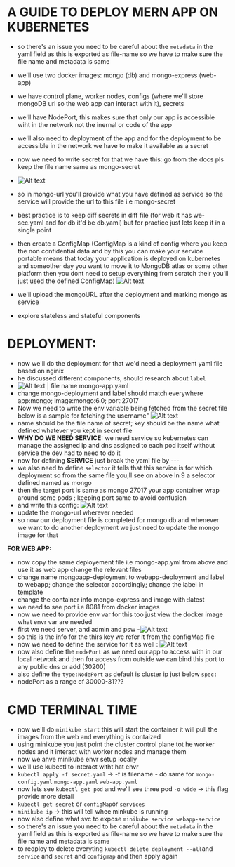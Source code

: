 # A GUIDE TO DEPLOY MERN APP ON KUBERNETES

- so there's an issue you need to be careful about the `metadata` in the yaml field as this is exported as file-name so we have to make sure the file name and metadata is same

- we'll use two docker images: mongo (db) and mongo-express (web-app)
- we have control plane, worker nodes, configs (where we'll store mongoDB url so the web app can interact with it), secrets
- we'll have NodePort, this makes sure that only our app is accessible wiht in the network not the inernal or code of the app
- we'll also need to deployment of the app and for the deployment to be accessible in the network we have to make it available as a secret 
- now we need to write secret for that we have this: go from the docs pls keep the file name same as mongo-secret
- ![Alt text](image.png)
- so in mongo-url you'll provide what you have defined as service so the service will provide the url to this file i.e mongo-secret
- best practice is to keep diff secrets in diff file (for web it has we-sec.yaml and for db it'd be db.yaml) but for practice just lets keep it in a single point
- then create a ConfigMap (ConfigMap is a kind of config where you keep the non confidential data and by this you can make your service portable means that today your application is deployed on kubernetes and someother day you want to move it to MongoDB atlas or some other platform then you dont need to setup everything from scratch their you'll just used the defined ConfigMap)
![Alt text](image-1.png)
- we'll upload the mongoURL after the deployment and marking mongo as service
- explore stateless and stateful components


# DEPLOYMENT:
- now we'll do the deployment for that we'd need a deployment yaml file based on nginix
- he discussed different components, should research about `label` 
- ![Alt text](image-2.png) | file name mongo-app.yaml
- change mongo-deployment and label should match everywhere app:mongo; image:mongo:6.0; port:27017
- Now we need to write the env variable being fetched from the secret file below is a sample for fetching the username"
![Alt text](image-3.png)
- name should be the file name of secret; key should be the name what defined whatever you kept in secret file
- **WHY DO WE NEED SERVICE:** we need service so kubernetes can manage the assigned ip and dns assigned to each pod itself without service the dev had to need to do it  
- now for defining **SERVICE** just break the yaml file by ---
- we also need to define `selector` it tells that this service is for which deployment so from the same file you;ll see on above ln 9 a selector defined named as mongo
- then the target port is same as mongo 27017 your app container wrap around some pods ; keeping port same to avoid confusion
- and write this config: ![Alt text](image-5.png)
- update the mongo-url wherever needed
- so now our deployment file is completed for mongo db and whenever we want to do another deployment we just need to update the mongo image for that

**FOR WEB APP:**
- now copy the same deployement file i.e mongo-app.yml from above and use it as web app change the relevant files
- change name mongoapp-deployment to webapp-deployment and label to webapp; change the selector accordingly; change the label in template
- change the container info mongo-express and image with :latest
- we need to see port i.e 8081 from docker images
- now we need to provide env var for this too just view the docker image what envr var are needed 
- first we need server, and admin and psw
-![Alt text](image-6.png)
- so this is the info for the thirs key we refer it from the configMap file 
- now we need to define the service for it as well :
![Alt text](image-7.png)
- now also define the `nodePort` as we need our app to access with in our local network and then for access from outside we can bind this port to any public dns or add (30200)
- also define the `type:NodePort` as default is cluster ip just below `spec:`
- nodePort as a range of 30000-31???

# CMD TERMINAL TIME
- now we'll do `minikube start` this will start the container it will pull the images from the web and everything is contaized
- using minikube you just point the cluster control plane tot he worker nodes and it interact with worker nodes and manage them 
- now we ahve minikube envr setup locally
- we'll use kubectl to interact witht hat envr
- `kubectl apply -f secret.yaml` -> -f is filename - do same for `mongo-config.yaml` `mongo-app.yaml` `web-app.yaml`
-  now lets see `kubectl get pod` and we'll see three pod `-o wide` -> this flag provide more detail
- `kubectl get secret` or `configMap`or `services`
- `minikube ip` -> this will tell whee minkube is running
- now also define what svc to expose `minikube service webapp-service`
- so there's an issue you need to be careful about the `metadata` in the yaml field as this is exported as file-name so we have to make sure the file name and metadata is same
- to redploy to delete everyting `kubectl delete deployment --all`and `service` and `secret` and `configmap` and then apply again